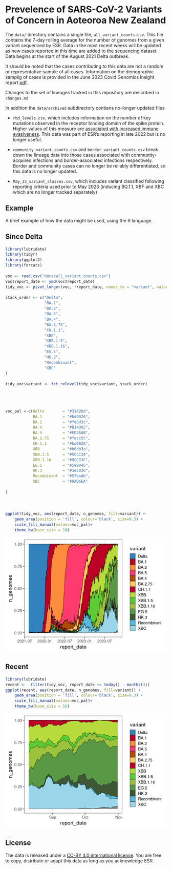 
# Prevelence of SARS-CoV-2 Variants of Concern in Aoteoroa New Zealand

The `data/` directory contains a single file, `all_variant_counts.csv`.
This file contains the 7-day rolling average for the number of genomes
from a given variant sequenced by ESR. Data in the most recent weeks
will be updated as new cases reported in this time are added to the
sequencing dataset Data begins at the start of the August 2021 Delta
outbreak.

It should be noted that the cases contributing to this data are not a
random or representative sample of all cases. Information on the
demographic samplig of cases is provided in the June 2023 Covid Genomics
Insight report
[pdf](https://www.esr.cri.nz/assets/HEALTH-CONTENT/COVID-Genomics-Insights-Dashboard-CGID/CGID_38_Report.pdf).

Changes to the set of lineages tracked in this repository are described
in `changes.md`

In addition the `data/archived` subdirectory contians no-longer updated
files

- `rbd_levels.csv`, which includes information on the number of key
  mutations observed in the receptor binding domain of the spike
  protein. Higher values of this measure are [associated with increased
  immune
  evasiveness](https://virological.org/t/sars-cov-2-evolution-post-omicron/911).
  This data was part of ESR’s reporting in late 2022 but is no longer
  useful.

- `community_variant_counts.csv` and `border_variant_counts.csv` break
  down the lineage data into those cases associated with
  community-acquired infections and border-associated infections
  respectively. Border and community cases can no longer be reliably
  differentiated, so this data is no longer updated.

- `May_23_variant_classes.csv`, which includes variant classified
  following reporting criteria used prior to May 2023 (inducing BQ.1.1,
  XBF and XBC which are no longer tracked separately)

## Example

A brief example of how the data might be used, using the R language.

## Since Delta

``` r
library(lubridate)
library(tidyr)
library(ggplot2)
library(forcats)

voc <- read.csv("data/all_variant_counts.csv")
voc$report_date <- ymd(voc$report_date)
tidy_voc <- pivot_longer(voc, !report_date, names_to = "variant", values_to = "n_genomes")

stack_order <- c("Delta", 
                 "BA.1", 
                 "BA.2", 
                 "BA.5", 
                 "BA.4", 
                 "BA.2.75", 
                 "CH.1.1", 
                 "XBB", 
                 "XBB.1.5", 
                 "XBB.1.16",
                 "EG.5",
                 "HK.3",
                 "Recombinant",
                 "XBC"
)

tidy_voc$variant <- fct_relevel(tidy_voc$variant, stack_order)




voc_pal <-c(Delta        = "#3182bd", 
            BA.1         = "#bd0026", 
            BA.2         = "#fd8d3c", 
            BA.4         = "#B14B02",
            BA.5         = "#FD3A6B",
            BA.2.75      = "#fecc5c", 
            CH.1.1       = "#bd0026",
            XBB          = "#b6db3a",
            XBB.1.5      = "#5CCC34", 
            XBB.1.16     = "#9CC33C",
            EG.5         = "#599945",
            HK.3         = "#3e5836",
            Recombinant  = "#57badb", 
            XBC          = "#9AD6EA"
            
)



ggplot(tidy_voc, aes(report_date, n_genomes, fill=variant)) + 
    geom_area(position = 'fill', colour='black', size=0.3) +
    scale_fill_manual(values=voc_pal)+
    theme_bw(base_size = 16)  
```

![](images/plot-1.png)<!-- -->

## Recent

``` r
library(lubridate)
recent <-  filter(tidy_voc, report_date >= today() - months(3))
ggplot(recent, aes(report_date, n_genomes, fill=variant)) + 
    geom_area(position = 'fill', colour='black', size=0.3) +
    scale_fill_manual(values=voc_pal)+
    theme_bw(base_size = 16)
```

![](images/recent_plot-1.png)<!-- -->

## License

The data is released under a [CC-BY 4.0 international
license](https://creativecommons.org/licenses/by/4.0/). You are free to
copy, distribute or adapt this data as long as you acknowledge ESR.
